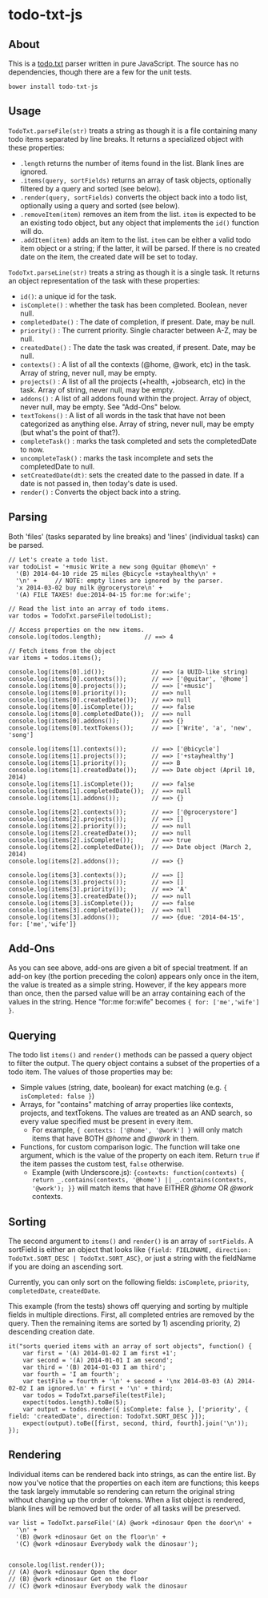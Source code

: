 todo-txt-js
===========

About
-----

This is a [todo.txt](https://github.com/ginatrapani/todo.txt-cli/wiki/The-Todo.txt-Format) parser written in pure JavaScript.
The source has no dependencies, though there are a few for the unit tests.

`bower install todo-txt-js`

Usage
-----
`TodoTxt.parseFile(str)` treats a string as though it is a file containing many todo items separated by line breaks. It returns 
a specialized object with these properties:

* `.length` returns the number of items found in the list. Blank lines are ignored.
* `.items(query, sortFields)` returns an array of task objects, optionally filtered by a query and sorted (see below).
* `.render(query, sortFields)` converts the object back into a todo list, optionally using a query and sorted (see below). 
* `.removeItem(item)` removes an item from the list. `item` is expected to be an existing todo object, but any object that implements the `id()` function will do.
* `.addItem(item)` adds an item to the list. `item` can be either a valid todo item object or a string; if the latter, it will be parsed. If there is no created date on the item, the created date will be set to today.

`TodoTxt.parseLine(str)` treats a string as though it is a single task. It returns an object representation of the task with these properties:

* `id()`: a unique id for the task. 
* `isComplete()` : whether the task has been completed. Boolean, never null.
* `completedDate()` : The date of completion, if present. Date, may be null.
* `priority()` : The current priority. Single character between A-Z, may be null.
* `createdDate()` : The date the task was created, if present. Date, may be null.
* `contexts()` : A list of all the contexts (@home, @work, etc) in the task. Array of string, never null, may be empty.
* `projects()` : A list of all the projects (+health, +jobsearch, etc) in the task. Array of string, never null, may be empty.
* `addons()` : A list of all addons found within the project. Array of object, never null, may be empty. See "Add-Ons" below.
* `textTokens()` : A list of all words in the task that have not been categorized as anything else. Array of string, never null, may be empty (but what's the point of that?).
* `completeTask()` : marks the task completed and sets the completedDate to now.
* `uncompleteTask()` : marks the task incomplete and sets the completedDate to null.
* `setCreatedDate(dt)`: sets the created date to the passed in date. If a date is not passed in, then today's date
is used.
* `render()` : Converts the object back into a string. 


Parsing
-------
Both 'files' (tasks separated by line breaks) and 'lines' (individual tasks) can be parsed.

```
// Let's create a todo list.
var todoList = '+music Write a new song @guitar @home\n' + 
  '(B) 2014-04-10 ride 25 miles @bicycle +stayhealthy\n' + 
  '\n' +     // NOTE: empty lines are ignored by the parser.
  'x 2014-03-02 buy milk @grocerystore\n' + 
  '(A) FILE TAXES! due:2014-04-15 for:me for:wife';

// Read the list into an array of todo items.
var todos = TodoTxt.parseFile(todoList);

// Access properties on the new items.
console.log(todos.length);            // ==> 4

// Fetch items from the object
var items = todos.items();            

console.log(items[0].id());             // ==> (a UUID-like string)
console.log(items[0].contexts());       // ==> ['@guitar', '@home']
console.log(items[0].projects());       // ==> ['+music']
console.log(items[0].priority());       // ==> null
console.log(items[0].createdDate());    // ==> null
console.log(items[0].isComplete());     // ==> false
console.log(items[0].completedDate());  // ==> null
console.log(items[0].addons());         // ==> {}
console.log(items[0].textTokens());     // ==> ['Write', 'a', 'new', 'song']

console.log(items[1].contexts());       // ==> ['@bicycle']
console.log(items[1].projects());       // ==> ['+stayhealthy']
console.log(items[1].priority());       // ==> B
console.log(items[1].createdDate());    // ==> Date object (April 10, 2014)
console.log(items[1].isComplete());     // ==> false
console.log(items[1].completedDate());  // ==> null
console.log(items[1].addons());         // ==> {}

console.log(items[2].contexts());       // ==> ['@grocerystore']
console.log(items[2].projects());       // ==> []
console.log(items[2].priority());       // ==> null
console.log(items[2].createdDate());    // ==> null
console.log(items[2].isComplete());     // ==> true
console.log(items[2].completedDate());  // ==> Date object (March 2, 2014)
console.log(items[2].addons());         // ==> {}

console.log(items[3].contexts());       // ==> []
console.log(items[3].projects());       // ==> []
console.log(items[3].priority());       // ==> 'A'
console.log(items[3].createdDate());    // ==> null
console.log(items[3].isComplete());     // ==> false
console.log(items[3].completedDate());  // ==> null
console.log(items[3].addons());         // ==> {due: '2014-04-15', for: ['me','wife']} 
```

Add-Ons
-------
As you can see above, add-ons are given a bit of special treatment. If an add-on key (the portion preceding the colon) appears 
only once in the item, the value is treated as a simple string. However, if the key appears more than once, 
then the parsed value will be an array containing each of the values in the string. Hence "for:me for:wife" becomes `{ for: ['me','wife'] }`.

Querying
--------
The todo list `items()` and `render()` methods can be passed a query object to filter the output. The query object contains a subset of the properties of a todo item. The values of those properties may be:

* Simple values (string, date, boolean) for exact matching (e.g. `{ isCompleted: false }`)
* Arrays, for "contains" matching of array properties like contexts, projects, and textTokens. The values are treated as an AND search, so every value specified must be present in every item.
  * For example, `{ contexts: ['@home', '@work'] }` will only match items that have BOTH *@home* and *@work* in them.
* Functions, for custom comparison logic. The function will take one argument, which is the value of the property on each item. Return `true` if the item passes the custom test, `false` otherwise.
  * Example (with Underscore.js): `{contexts: function(contexts) { return _.contains(contexts, '@home') || _.contains(contexts, '@work'); }}` will match items that have EITHER *@home* OR *@work* contexts.

Sorting
-------
The second argument to `items()` and `render()` is an array of `sortFields`. A sortField is either an object that looks like `{field: FIELDNAME, direction: TodoTxt.SORT_DESC | TodoTxt.SORT_ASC}`, or just a string with the fieldName if you are doing an ascending sort.

Currently, you can only sort on the following fields: `isComplete`, `priority`, `completedDate`, `createdDate`.

This example (from the tests) shows off querying and sorting by multiple fields in multiple directions. First, all completed entries are removed by the query. Then the remaining items are sorted by 1) ascending priority, 2) descending creation date.

    it("sorts queried items with an array of sort objects", function() {
        var first = '(A) 2014-01-02 I am first +1';
        var second = '(A) 2014-01-01 I am second';
        var third = '(B) 2014-01-03 I am third';
        var fourth = 'I am fourth';
        var testFile = fourth + '\n' + second + '\nx 2014-03-03 (A) 2014-02-02 I am ignored.\n' + first + '\n' + third;
        var todos = TodoTxt.parseFile(testFile);
        expect(todos.length).toBe(5);
        var output = todos.render({ isComplete: false }, ['priority', { field: 'createdDate', direction: TodoTxt.SORT_DESC }]);
        expect(output).toBe([first, second, third, fourth].join('\n'));
    });

Rendering
---------

Individual items can be rendered back into strings, as can the entire list. By now you've notice that the properties on each item
are functions; this keeps the task largely immutable so rendering can return the original string without changing up the order
of tokens. When a list object is rendered, blank lines will be removed but the order of all tasks will be preserved.

```
var list = TodoTxt.parseFile('(A) @work +dinosaur Open the door\n' +
  '\n' +
  '(B) @work +dinosaur Get on the floor\n' +
  '(C) @work +dinosaur Everybody walk the dinosaur');


console.log(list.render());
// (A) @work +dinosaur Open the door
// (B) @work +dinosaur Get on the floor
// (C) @work +dinosaur Everybody walk the dinosaur

```



